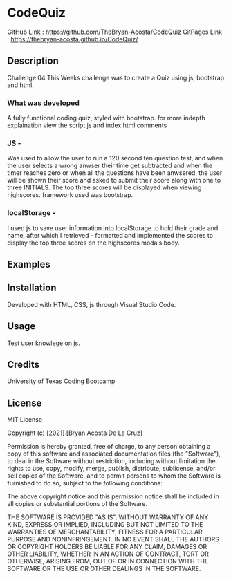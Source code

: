 # CodeQuiz
GitHub Link : https://github.com/TheBryan-Acosta/CodeQuiz
GitPages Link : https://thebryan-acosta.github.io/CodeQuiz/
## **Description**
Challenge 04  This Weeks challenge was to create a Quiz using js, bootstrap and html.
### **What was developed**
A fully functional coding quiz, styled with bootstrap.
for more indepth explaination view the script.js and index.html comments
### **JS** -
Was used to allow the user to run a 120 second ten question test, and when the user selects a wrong anwser their time get subtracted and when the timer reaches zero or when all the questions have been anwsered, the user will be shown their score and asked to submit their score along with one to three INITIALS. The top three scores will be displayed when viewing highscores. framework used was bootstrap.
### **localStorage** -
I used js to save user information into localStorage to hold their grade and name, after which I retrieved - formatted and implemented the scores to display the top three scores on the highscores modals body.
## **Examples**

## **Installation**
Developed with HTML, CSS, js through Visual Studio Code.

## **Usage**
Test user knowlege on js.

## **Credits**
University of Texas Coding Bootcamp

## **License**

MIT License

Copyright (c) [2021] [Bryan Acosta De La Cruz]

Permission is hereby granted, free of charge, to any person obtaining a copy
of this software and associated documentation files (the "Software"), to deal
in the Software without restriction, including without limitation the rights
to use, copy, modify, merge, publish, distribute, sublicense, and/or sell
copies of the Software, and to permit persons to whom the Software is
furnished to do so, subject to the following conditions:

The above copyright notice and this permission notice shall be included in all
copies or substantial portions of the Software.

THE SOFTWARE IS PROVIDED "AS IS", WITHOUT WARRANTY OF ANY KIND, EXPRESS OR
IMPLIED, INCLUDING BUT NOT LIMITED TO THE WARRANTIES OF MERCHANTABILITY,
FITNESS FOR A PARTICULAR PURPOSE AND NONINFRINGEMENT. IN NO EVENT SHALL THE
AUTHORS OR COPYRIGHT HOLDERS BE LIABLE FOR ANY CLAIM, DAMAGES OR OTHER
LIABILITY, WHETHER IN AN ACTION OF CONTRACT, TORT OR OTHERWISE, ARISING FROM,
OUT OF OR IN CONNECTION WITH THE SOFTWARE OR THE USE OR OTHER DEALINGS IN THE
SOFTWARE.